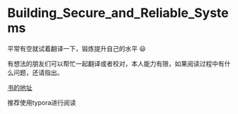 # Building_Secure_and_Reliable_Systems

平常有空就试着翻译一下，锻炼提升自己的水平 :smiley:

有想法的朋友们可以帮忙一起翻译或者校对，本人能力有限，如果阅读过程中有什么问题，还请指出。

[书的地址](https://landing.google.com/sre/books/ "Building Secure and Reliable Systems")

推荐使用typora进行阅读

